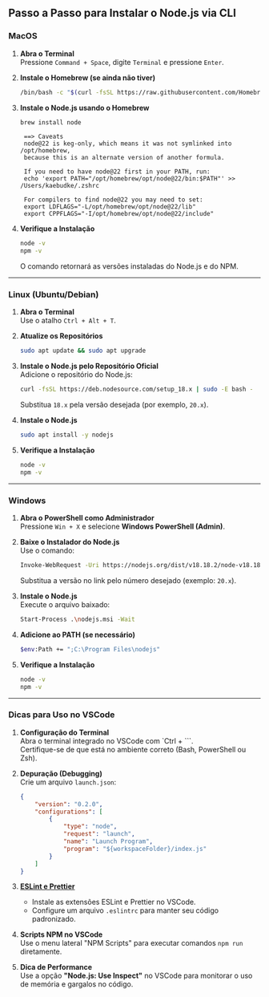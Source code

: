 ## Passo a Passo para Instalar o Node.js via CLI

### **MacOS**

1. **Abra o Terminal**  
   Pressione `Command + Space`, digite `Terminal` e pressione `Enter`.

2. **Instale o Homebrew (se ainda não tiver)**  

   ```bash
   /bin/bash -c "$(curl -fsSL https://raw.githubusercontent.com/Homebrew/install/HEAD/install.sh)"
   ```

3. **Instale o Node.js usando o Homebrew**  

   ```bash
   brew install node
   ```
        ==> Caveats
        node@22 is keg-only, which means it was not symlinked into /opt/homebrew,
        because this is an alternate version of another formula.

        If you need to have node@22 first in your PATH, run:
        echo 'export PATH="/opt/homebrew/opt/node@22/bin:$PATH"' >> /Users/kaebudke/.zshrc

        For compilers to find node@22 you may need to set:
        export LDFLAGS="-L/opt/homebrew/opt/node@22/lib"
        export CPPFLAGS="-I/opt/homebrew/opt/node@22/include"

4. **Verifique a Instalação**  

   ```bash
   node -v
   npm -v
   ```

   O comando retornará as versões instaladas do Node.js e do NPM.

---

### **Linux (Ubuntu/Debian)**

1. **Abra o Terminal**  
   Use o atalho `Ctrl + Alt + T`.

2. **Atualize os Repositórios**  

   ```bash
   sudo apt update && sudo apt upgrade
   ```

3. **Instale o Node.js pelo Repositório Oficial**  
   Adicione o repositório do Node.js:  

   ```bash
   curl -fsSL https://deb.nodesource.com/setup_18.x | sudo -E bash -
   ```

   Substitua `18.x` pela versão desejada (por exemplo, `20.x`).

4. **Instale o Node.js**  

   ```bash
   sudo apt install -y nodejs
   ```

5. **Verifique a Instalação**  

   ```bash
   node -v
   npm -v
   ```

---

### **Windows**

1. **Abra o PowerShell como Administrador**  
   Pressione `Win + X` e selecione **Windows PowerShell (Admin)**.

2. **Baixe o Instalador do Node.js**  
   Use o comando:

   ```bash
   Invoke-WebRequest -Uri https://nodejs.org/dist/v18.18.2/node-v18.18.2-x64.msi -OutFile nodejs.msi
   ```

   Substitua a versão no link pelo número desejado (exemplo: `20.x`).

3. **Instale o Node.js**  
   Execute o arquivo baixado:  

   ```bash
   Start-Process .\nodejs.msi -Wait
   ```

4. **Adicione ao PATH (se necessário)**  

   ```bash
   $env:Path += ";C:\Program Files\nodejs"
   ```

5. **Verifique a Instalação**  

   ```bash
   node -v
   npm -v
   ```

---

### Dicas para Uso no VSCode

1. **Configuração do Terminal**  
   Abra o terminal integrado no VSCode com `Ctrl + ```.  
   Certifique-se de que está no ambiente correto (Bash, PowerShell ou Zsh).

2. **Depuração (Debugging)**  
   Crie um arquivo `launch.json`:  

   ```json
   {
       "version": "0.2.0",
       "configurations": [
           {
               "type": "node",
               "request": "launch",
               "name": "Launch Program",
               "program": "${workspaceFolder}/index.js"
           }
       ]
   }
   ```

4. [**ESLint e Prettier**](./lint_prettier.md)
   - Instale as extensões ESLint e Prettier no VSCode.
   - Configure um arquivo `.eslintrc` para manter seu código padronizado.

5. **Scripts NPM no VSCode**  
   Use o menu lateral "NPM Scripts" para executar comandos `npm run` diretamente.

6. **Dica de Performance**  
   Use a opção **"Node.js: Use Inspect"** no VSCode para monitorar o uso de memória e gargalos no código.
